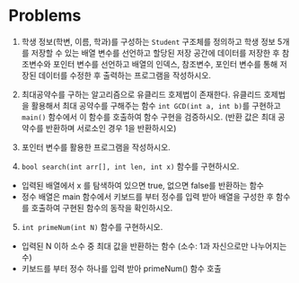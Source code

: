 
# Problems 

1.  학생 정보(학변, 이름, 학과)를 구성하는 ```Student``` 구조체를 정의하고 학생 정보 5개를 저장할 수 있는 배열 변수를 선언하고 할당된 저장 공간에 데이터를 저장한 후 참조변수와 포인터 변수를 선언하고 배열의 인덱스, 참조변수, 포인터 변수를 통해 저장된 데이터를 수정한 후 출력하는 프로그램을 작성하시오.

2. 최대공약수를 구하는 알고리즘으로 유클리드 호제법이 존재한다. 유클리드 호제법을 활용해서 최대 공약수를 구해주는 함수 ```int GCD(int a, int b)```를 구현하고 ```main()``` 함수에서 이 함수를 호출하여 함수 구현을 검증하시오. (반환 값은 최대 공약수를 반환하며 서로소인 경우 1을 반환하시오)

3. 포인터 변수를 활용한 프로그램을 작성하시오.

4. ```bool search(int arr[], int len, int x)``` 함수를 구현하시오.
  - 입력된 배열에서 x 를 탐색하여 있으면 true, 없으면 false를 반환하는 함수 
  - 정수 배열은  main 함수에서 키보드를 부터 정수를 입력 받아 배열을 구성한 후 함수를 호출하여 구현된 함수의 동작을 확인하시오.

5. ```int primeNum(int N)``` 함수를 구현하시오. 
  - 입력된 N 이하 소수 중 최대 값을 반환하는 함수 (소수: 1과 자신으로만 나누어지는 수) 
  - 키보드를 부터 정수 하나를 입력 받아 primeNum() 함수 호출 
